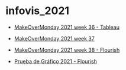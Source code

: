 # infovis_2021



* [MakeOverMonday 2021 week 36 - Tableau](https://hquindt.github.io/infovis_2021/mom2021w36.html)
* [MakeOverMonday 2021 week 37](https://hquindt.github.io/infovis_2021/mom2021w37.html)
* [MakeOverMonday 2021 week 38 - Flourish](https://hquindt.github.io/infovis_2021/mom2021w38.html) 

* [Prueba de Gráfico 2021 - Flourish](https://hquindt.github.io/infovis_2021/PruebaGrafico.html) 
